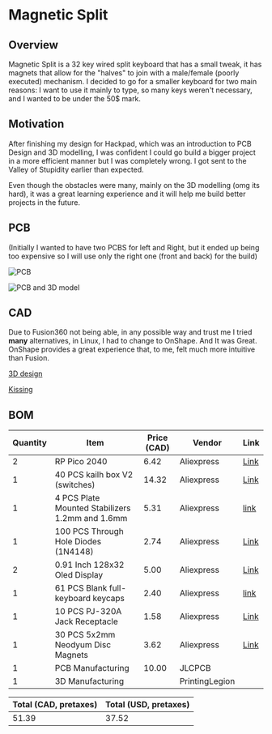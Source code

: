 # Magnetic Split
## Overview

Magnetic Split is a 32 key wired split keyboard that has a small tweak, it has magnets that allow for the "halves" to join with a male/female (poorly executed) mechanism. I decided to go for a smaller keyboard for two main reasons: I want to use it mainly to type, so many keys weren't necessary, and I wanted to be under the 50$ mark.


## Motivation
After finishing my design for Hackpad, which was an introduction to PCB Design and 3D modelling, I was confident I could go build a bigger project in a more efficient manner but I was completely wrong. I got sent to the Valley of Stupidity earlier than expected. 

Even though the obstacles were many, mainly on the 3D modelling (omg its hard), it was a great learning experience and it will help me build better projects in the future. 

## PCB
(Initially I wanted to have two PCBS for left and Right, but it ended up being too expensive so I will use only the right one (front and back) for the build)

![PCB](https://github.com/FabioCastroMorffi/Magnetic-Split/blob/main/assets/Screenshot%20from%202025-06-11%2021-23-56.png)

![PCB and 3D model](https://github.com/FabioCastroMorffi/Magnetic-Split/blob/main/assets/Screenshot%20from%202025-06-11%2022-03-46.png)

## CAD
Due to Fusion360 not being able, in any possible way and trust me I tried **many** alternatives, in Linux, I had to change to OnShape. And It was Great. OnShape provides a great experience that, to me, felt much more intuitive than Fusion.

[3D design](https://github.com/FabioCastroMorffi/Magnetic-Split/blob/main/assets/Screenshot%20from%202025-06-17%2018-48-53.png)

[Kissing](https://github.com/FabioCastroMorffi/Magnetic-Split/blob/main/assets/Screenshot%20from%202025-06-17%2018-49-36.png)



## BOM
| Quantity | Item                                 | Price (CAD) | Vendor         | Link                                                                 |
|----------|--------------------------------------|-------------|----------------|----------------------------------------------------------------------|
| 2        | RP Pico 2040                         | 6.42        | Aliexpress     | [Link](https://www.aliexpress.com/item/1005008555896373.html)       |
| 1        | 40 PCS kailh box V2 (switches)       | 14.32       | Aliexpress     | [Link](https://www.aliexpress.com/item/1005005704076690.html)       |
| 1        | 4 PCS Plate Mounted Stabilizers 1.2mm and 1.6mm | 5.31        | Aliexpress     |       [link](https://www.aliexpress.com/item/1005008653693326.html?spm=a2g0o.productlist.main.3.23e05929KQlpOC&algo_pvid=0c9c3bfe-7d7e-4887-9b54-a463845e1e9d&algo_exp_id=0c9c3bfe-7d7e-4887-9b54-a463845e1e9d-2&pdp_ext_f=%7B%22order%22%3A%2251%22%2C%22eval%22%3A%221%22%7D&pdp_npi=4%40dis%21CAD%216.94%215.79%21%21%2135.67%2129.74%21%402101ec1a17502692252251994ef155%2112000046108045637%21sea%21CA%212287966990%21ABX&curPageLogUid=L5aYy12RtPEM&utparam-url=scene%3Asearch%7Cquery_from%3A)                                                               |
| 1        | 100 PCS Through Hole Diodes (1N4148) | 2.74        | Aliexpress     | [Link](https://www.aliexpress.com/item/1005007970187200.html)       |
| 2        | 0.91 Inch 128x32 Oled Display        | 5.00        | Aliexpress     | [Link](https://www.aliexpress.com/item/32709141534.html)            |
| 1        | 61 PCS Blank full-keyboard keycaps   | 2.40        | Aliexpress     |    [link](https://www.aliexpress.com/item/1005006616262992.html?spm=a2g0o.productlist.main.3.dcb05cedlk1GNh&algo_pvid=113734e3-d1bd-4f45-a6b5-5df0c94d6aee&algo_exp_id=113734e3-d1bd-4f45-a6b5-5df0c94d6aee-2&pdp_ext_f=%7B%22order%22%3A%2215%22%2C%22eval%22%3A%221%22%7D&pdp_npi=4%40dis%21CAD%2112.61%212.40%21%21%2164.79%2112.34%21%40210337bc17502616148926626ece9c%2112000037834362026%21sea%21CA%212287966990%21ABX&curPageLogUid=pDLJrgSquaQ0&utparam-url=scene%3Asearch%7Cquery_from%3A)                                                                  |
| 1        | 10 PCS PJ-320A Jack Receptacle       | 1.58        | Aliexpress     | [Link](https://www.aliexpress.com/item/1005004960903273.html)       |
| 1        | 30 PCS 5x2mm Neodyum Disc Magnets    | 3.62        | Aliexpress     | [Link](https://www.aliexpress.com/item/1005009246377768.html)       |
| 1        | PCB Manufacturing                    | 10.00       | JLCPCB         |                                                                      |
| 1        | 3D Manufacturing                     |             | PrintingLegion |                                                                      |

|Total (CAD, pretaxes)| Total (USD, pretaxes)|
|---------------|--|
|51.39| 37.52|
